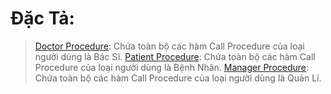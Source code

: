 # Đặc Tả:
> [Doctor Procedure]: Chứa toàn bộ các hàm Call Procedure của loại người dùng là Bác Sĩ.
> [Patient Procedure]: Chứa toàn bộ các hàm Call Procedure của loại người dùng là Bệnh Nhân.
> [Manager Procedure]: Chứa toàn bộ các hàm Call Procedure của loại người dùng là Quản Lí.

 [Doctor Procedure]: <https://github.com/huynhnhatlong9/hospital-django/blob/master/doctor/models.py>
 [Patient Procedure]: <https://github.com/huynhnhatlong9/hospital-django/blob/master/patient/models.py>
 [Manager Procedure]:<https://github.com/huynhnhatlong9/hospital-django/blob/master/manager/models.py>
